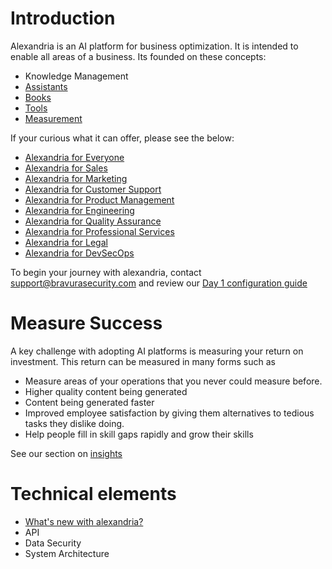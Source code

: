 # Introduction 

Alexandria is an AI platform for business optimization. It is intended to enable all areas of a business. Its founded on these concepts:

* Knowledge Management
* [Assistants](assistants/intro)
* [Books](books/intro)
* [Tools](tools/intro)
* [Measurement](insights/intro)

If your curious what it can offer, please see the below:

* [Alexandria for Everyone](general/intro)
* [Alexandria for Sales](sales/intro)
* [Alexandria for Marketing](marketing/intro)
* [Alexandria for Customer Support](cs/intro)
* [Alexandria for Product Management](product/intro)
* [Alexandria for Engineering](engineering/intro)
* [Alexandria for Quality Assurance](qa/intro)
* [Alexandria for Professional Services](ps/intro)
* [Alexandria for Legal](legal/intro)
* [Alexandria for DevSecOps](devsecops/intro)

To begin your journey with alexandria, contact support@bravurasecurity.com and review our [Day 1 configuration guide](configuration/day-1-configuration)

# Measure Success

A key challenge with adopting AI platforms is measuring your return on investment. This return can be measured in many forms such as

* Measure areas of your operations that you never could measure before.
* Higher quality content being generated
* Content being generated faster
* Improved employee satisfaction by giving them alternatives to tedious tasks they dislike doing.
* Help people fill in skill gaps rapidly and grow their skills

See our section on [insights](insights/intro)

# Technical elements

* [What's new with alexandria?](whats-new/intro)
* API
* Data Security
* System Architecture